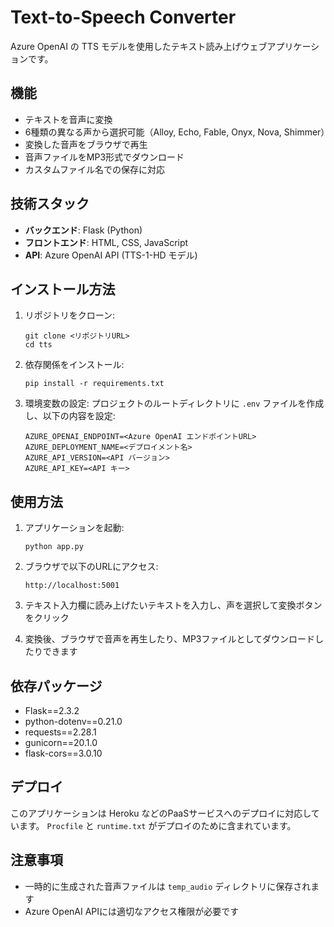 # Text-to-Speech Converter

Azure OpenAI の TTS モデルを使用したテキスト読み上げウェブアプリケーションです。

## 機能

- テキストを音声に変換
- 6種類の異なる声から選択可能（Alloy, Echo, Fable, Onyx, Nova, Shimmer）
- 変換した音声をブラウザで再生
- 音声ファイルをMP3形式でダウンロード
- カスタムファイル名での保存に対応

## 技術スタック

- **バックエンド**: Flask (Python)
- **フロントエンド**: HTML, CSS, JavaScript
- **API**: Azure OpenAI API (TTS-1-HD モデル)

## インストール方法

1. リポジトリをクローン:
   ```
   git clone <リポジトリURL>
   cd tts
   ```

2. 依存関係をインストール:
   ```
   pip install -r requirements.txt
   ```

3. 環境変数の設定:
   プロジェクトのルートディレクトリに `.env` ファイルを作成し、以下の内容を設定:
   ```
   AZURE_OPENAI_ENDPOINT=<Azure OpenAI エンドポイントURL>
   AZURE_DEPLOYMENT_NAME=<デプロイメント名>
   AZURE_API_VERSION=<API バージョン>
   AZURE_API_KEY=<API キー>
   ```

## 使用方法

1. アプリケーションを起動:
   ```
   python app.py
   ```

2. ブラウザで以下のURLにアクセス:
   ```
   http://localhost:5001
   ```

3. テキスト入力欄に読み上げたいテキストを入力し、声を選択して変換ボタンをクリック

4. 変換後、ブラウザで音声を再生したり、MP3ファイルとしてダウンロードしたりできます

## 依存パッケージ

- Flask==2.3.2
- python-dotenv==0.21.0
- requests==2.28.1
- gunicorn==20.1.0
- flask-cors==3.0.10

## デプロイ

このアプリケーションは Heroku などのPaaSサービスへのデプロイに対応しています。
`Procfile` と `runtime.txt` がデプロイのために含まれています。

## 注意事項

- 一時的に生成された音声ファイルは `temp_audio` ディレクトリに保存されます
- Azure OpenAI APIには適切なアクセス権限が必要です
